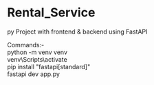 # Rental_Service
py Project with frontend &amp; backend using FastAPI

Commands:-<br/>
python -m venv venv<br/>
venv\Scripts\activate<br/>
pip install "fastapi[standard]"<br/>
fastapi dev app.py
